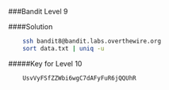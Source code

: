 ###Bandit Level 9

####Solution
```bash
	ssh bandit8@bandit.labs.overthewire.org
	sort data.txt | uniq -u
```


#####Key for Level 10
```
	UsvVyFSfZZWbi6wgC7dAFyFuR6jQQUhR
```
